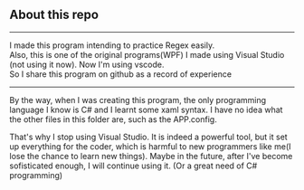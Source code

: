 ## About this repo  
------
I made this program intending to practice Regex easily.  
Also, this is one of the original programs(WPF) I made using Visual Studio (not using it now). Now I'm using vscode.  
So I share this program on github as a record of experience  

-------  

By the way, when I was creating this program, the only programming language I know is C# and I learnt some xaml syntax. I have no idea what the other files in this folder are, such as the APP.config.  

That's why I stop using Visual Studio. It is indeed a powerful tool, but it set up everything for the coder, which is harmful to new programmers like me(I lose the chance to learn new things). Maybe in the future, after I've become sofisticated enough, I will continue using it. (Or a great need of C# programming)